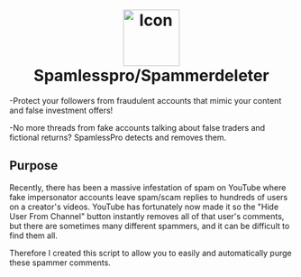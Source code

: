 
<!---------------------------------[ Header ]---------------------------------->

<h1 align = 'center'>
    <img 
        src = '/assets/icon.png' 
        height = '100' 
        width = '100' 
        alt = 'Icon' 
    />
    <br>
 Spamlesspro/Spammerdeleter
    <br>
</h1>

<!---------------------------------[ Badges ]---------------------------------->

-Protect your followers from fraudulent 
accounts that mimic your content and false investment offers!

-No more threads from fake accounts talking about
 false traders and fictional returns? SpamlessPro detects and removes them.





## Purpose

Recently, there has been a massive infestation of spam on YouTube where fake impersonator accounts leave spam/scam replies to hundreds of users on a creator's videos. YouTube has fortunately now made it so the "Hide User From Channel" button instantly removes all of that user's comments, but there are sometimes many different spammers, and it can be difficult to find them all.

Therefore I created this script to allow you to easily and automatically purge these spammer comments. 



